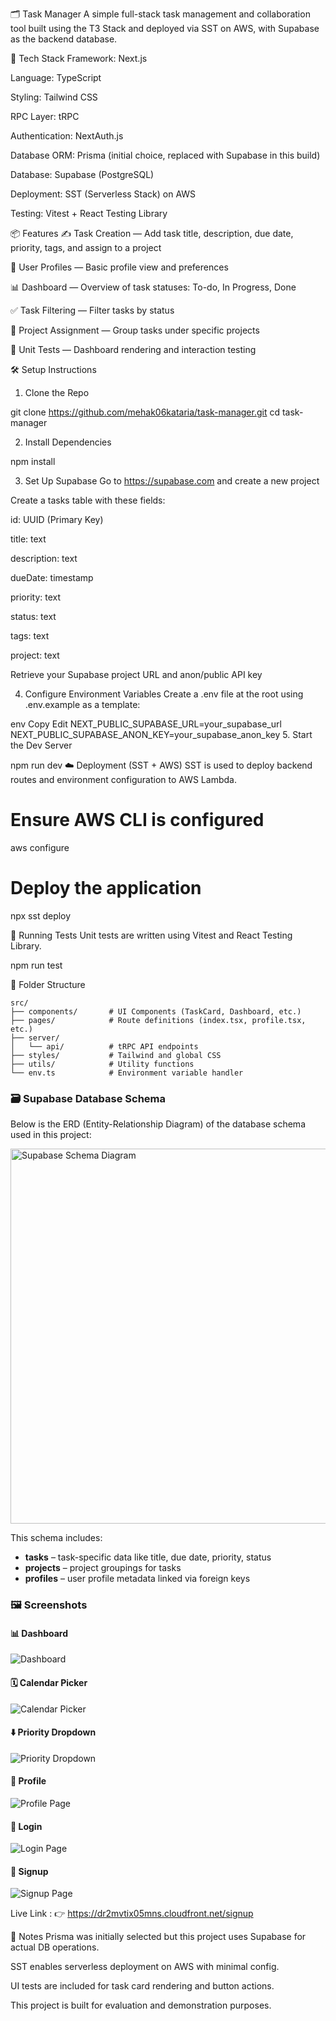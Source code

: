 🗂️ Task Manager
A simple full-stack task management and collaboration tool built using the T3 Stack and deployed via SST on AWS, with Supabase as the backend database.

🚀 Tech Stack
Framework: Next.js

Language: TypeScript

Styling: Tailwind CSS

RPC Layer: tRPC

Authentication: NextAuth.js

Database ORM: Prisma (initial choice, replaced with Supabase in this build)

Database: Supabase (PostgreSQL)

Deployment: SST (Serverless Stack) on AWS

Testing: Vitest + React Testing Library

📦 Features
✍️ Task Creation — Add task title, description, due date, priority, tags, and assign to a project

👤 User Profiles — Basic profile view and preferences

📊 Dashboard — Overview of task statuses: To-do, In Progress, Done

✅ Task Filtering — Filter tasks by status

📎 Project Assignment — Group tasks under specific projects

🧪 Unit Tests — Dashboard rendering and interaction testing

🛠️ Setup Instructions
1. Clone the Repo

git clone https://github.com/mehak06kataria/task-manager.git
cd task-manager

2. Install Dependencies

npm install

3. Set Up Supabase
Go to https://supabase.com and create a new project

Create a tasks table with these fields:

id: UUID (Primary Key)

title: text

description: text

dueDate: timestamp

priority: text

status: text

tags: text

project: text

Retrieve your Supabase project URL and anon/public API key

4. Configure Environment Variables
Create a .env file at the root using .env.example as a template:

env
Copy
Edit
NEXT_PUBLIC_SUPABASE_URL=your_supabase_url
NEXT_PUBLIC_SUPABASE_ANON_KEY=your_supabase_anon_key
5. Start the Dev Server

npm run dev
☁️ Deployment (SST + AWS)
SST is used to deploy backend routes and environment configuration to AWS Lambda.

# Ensure AWS CLI is configured
aws configure

# Deploy the application
npx sst deploy

🧪 Running Tests
Unit tests are written using Vitest and React Testing Library.

npm run test

📁 Folder Structure

```
src/
├── components/       # UI Components (TaskCard, Dashboard, etc.)
├── pages/            # Route definitions (index.tsx, profile.tsx, etc.)
├── server/
│   └── api/          # tRPC API endpoints
├── styles/           # Tailwind and global CSS
├── utils/            # Utility functions
└── env.ts            # Environment variable handler
```

### 🗃️ Supabase Database Schema

Below is the ERD (Entity-Relationship Diagram) of the database schema used in this project:

<img src="/schema-diagram.png" alt="Supabase Schema Diagram" width="600" />

This schema includes:
- **tasks** – task-specific data like title, due date, priority, status
- **projects** – project groupings for tasks
- **profiles** – user profile metadata linked via foreign keys


### 🖼️ Screenshots

#### 📊 Dashboard  
![Dashboard](/dashboard.png)

#### 🗓️ Calendar Picker  
![Calendar Picker](/calendar.png)

#### ⬇️ Priority Dropdown  
![Priority Dropdown](/priority-dropdown.png)

#### 👤 Profile  
![Profile Page](/profile.png)

#### 🔐 Login  
![Login Page](/login.png)

#### 📝 Signup  
![Signup Page](/signup.png)


Live Link : 👉 https://dr2mvtix05mns.cloudfront.net/signup


📌 Notes
Prisma was initially selected but this project uses Supabase for actual DB operations.

SST enables serverless deployment on AWS with minimal config.

UI tests are included for task card rendering and button actions.

This project is built for evaluation and demonstration purposes.

